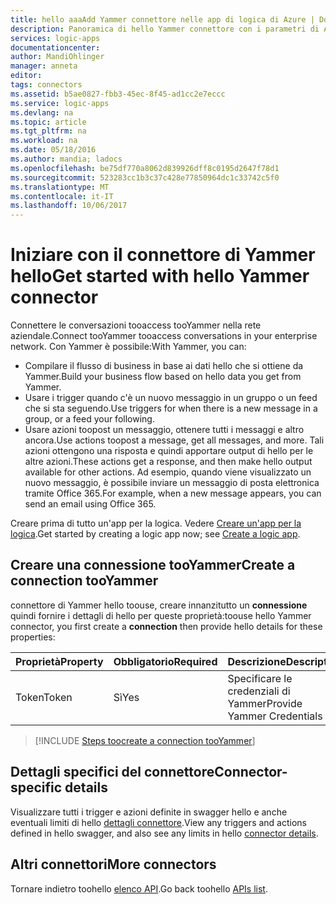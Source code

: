 ```yaml
---
title: hello aaaAdd Yammer connettore nelle app di logica di Azure | Documenti Microsoft
description: Panoramica di hello Yammer connettore con i parametri di API REST
services: logic-apps
documentationcenter: 
author: MandiOhlinger
manager: anneta
editor: 
tags: connectors
ms.assetid: b5ae0827-fbb3-45ec-8f45-ad1cc2e7eccc
ms.service: logic-apps
ms.devlang: na
ms.topic: article
ms.tgt_pltfrm: na
ms.workload: na
ms.date: 05/18/2016
ms.author: mandia; ladocs
ms.openlocfilehash: be75df770a8062d839926dff8c0195d2647f78d1
ms.sourcegitcommit: 523283cc1b3c37c428e77850964dc1c33742c5f0
ms.translationtype: MT
ms.contentlocale: it-IT
ms.lasthandoff: 10/06/2017
---
```

# <a name="get-started-with-hello-yammer-connector"></a><span data-ttu-id="9ac7d-103">Iniziare con il connettore di Yammer hello</span><span class="sxs-lookup"><span data-stu-id="9ac7d-103">Get started with hello Yammer connector</span></span>
<span data-ttu-id="9ac7d-104">Connettere le conversazioni tooaccess tooYammer nella rete aziendale.</span><span class="sxs-lookup"><span data-stu-id="9ac7d-104">Connect tooYammer tooaccess conversations in your enterprise network.</span></span> <span data-ttu-id="9ac7d-105">Con Yammer è possibile:</span><span class="sxs-lookup"><span data-stu-id="9ac7d-105">With Yammer, you can:</span></span>

* <span data-ttu-id="9ac7d-106">Compilare il flusso di business in base ai dati hello che si ottiene da Yammer.</span><span class="sxs-lookup"><span data-stu-id="9ac7d-106">Build your business flow based on hello data you get from Yammer.</span></span> 
* <span data-ttu-id="9ac7d-107">Usare i trigger quando c'è un nuovo messaggio in un gruppo o un feed che si sta seguendo.</span><span class="sxs-lookup"><span data-stu-id="9ac7d-107">Use triggers for when there is a new message in a group, or a feed your following.</span></span>
* <span data-ttu-id="9ac7d-108">Usare azioni toopost un messaggio, ottenere tutti i messaggi e altro ancora.</span><span class="sxs-lookup"><span data-stu-id="9ac7d-108">Use actions toopost a message, get all messages, and more.</span></span> <span data-ttu-id="9ac7d-109">Tali azioni ottengono una risposta e quindi apportare output di hello per le altre azioni.</span><span class="sxs-lookup"><span data-stu-id="9ac7d-109">These actions get a response, and then make hello output available for other actions.</span></span> <span data-ttu-id="9ac7d-110">Ad esempio, quando viene visualizzato un nuovo messaggio, è possibile inviare un messaggio di posta elettronica tramite Office 365.</span><span class="sxs-lookup"><span data-stu-id="9ac7d-110">For example, when a new message appears, you can send an email using Office 365.</span></span>

<span data-ttu-id="9ac7d-111">Creare prima di tutto un'app per la logica. Vedere [Creare un'app per la logica](../logic-apps/logic-apps-create-a-logic-app.md).</span><span class="sxs-lookup"><span data-stu-id="9ac7d-111">Get started by creating a logic app now; see [Create a logic app](../logic-apps/logic-apps-create-a-logic-app.md).</span></span>

## <a name="create-a-connection-tooyammer"></a><span data-ttu-id="9ac7d-112">Creare una connessione tooYammer</span><span class="sxs-lookup"><span data-stu-id="9ac7d-112">Create a connection tooYammer</span></span>
<span data-ttu-id="9ac7d-113">connettore di Yammer hello toouse, creare innanzitutto un **connessione** quindi fornire i dettagli di hello per queste proprietà:</span><span class="sxs-lookup"><span data-stu-id="9ac7d-113">toouse hello Yammer connector, you first create a **connection** then provide hello details for these properties:</span></span> 

| <span data-ttu-id="9ac7d-114">Proprietà</span><span class="sxs-lookup"><span data-stu-id="9ac7d-114">Property</span></span> | <span data-ttu-id="9ac7d-115">Obbligatorio</span><span class="sxs-lookup"><span data-stu-id="9ac7d-115">Required</span></span> | <span data-ttu-id="9ac7d-116">Descrizione</span><span class="sxs-lookup"><span data-stu-id="9ac7d-116">Description</span></span> |
| --- | --- | --- |
| <span data-ttu-id="9ac7d-117">Token</span><span class="sxs-lookup"><span data-stu-id="9ac7d-117">Token</span></span> |<span data-ttu-id="9ac7d-118">Sì</span><span class="sxs-lookup"><span data-stu-id="9ac7d-118">Yes</span></span> |<span data-ttu-id="9ac7d-119">Specificare le credenziali di Yammer</span><span class="sxs-lookup"><span data-stu-id="9ac7d-119">Provide Yammer Credentials</span></span> |

> [!INCLUDE [Steps toocreate a connection tooYammer](../../includes/connectors-create-api-yammer.md)]
> 

## <a name="connector-specific-details"></a><span data-ttu-id="9ac7d-120">Dettagli specifici del connettore</span><span class="sxs-lookup"><span data-stu-id="9ac7d-120">Connector-specific details</span></span>

<span data-ttu-id="9ac7d-121">Visualizzare tutti i trigger e azioni definite in swagger hello e anche eventuali limiti di hello [dettagli connettore](/connectors/yammer/).</span><span class="sxs-lookup"><span data-stu-id="9ac7d-121">View any triggers and actions defined in hello swagger, and also see any limits in hello [connector details](/connectors/yammer/).</span></span>

## <a name="more-connectors"></a><span data-ttu-id="9ac7d-122">Altri connettori</span><span class="sxs-lookup"><span data-stu-id="9ac7d-122">More connectors</span></span>
<span data-ttu-id="9ac7d-123">Tornare indietro toohello [elenco API](apis-list.md).</span><span class="sxs-lookup"><span data-stu-id="9ac7d-123">Go back toohello [APIs list](apis-list.md).</span></span>
